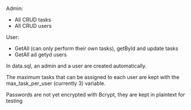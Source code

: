 Admin:
  - All CRUD tasks
  - All CRUD users
    
User:
  - GetAll (can only perform their own tasks), getById and update tasks
  - GetAll ad getyd users

In data.sql, an admin and a user are created automatically.

The maximum tasks that can be assigned to each user are kept with the max_task_per_user (currently 3) variable.

Passwords are not yet encrypted with Bcrypt, they are kept in plaintext for testing

